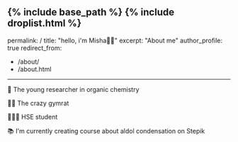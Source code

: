{% include base_path %}
{% include droplist.html %}
---
permalink: /
title: "hello, i'm Misha💪🏻"
excerpt: "About me"
author_profile: true
redirect_from: 
  - /about/
  - /about.html
---

🧪 The young researcher in organic chemistry

🏋🏻 The crazy gymrat 

👨🏻‍🎓 HSE student

📚 I'm currently creating course about aldol condensation on Stepik

